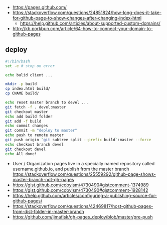 - https://pages.github.com/
- https://stackoverflow.com/questions/24851824/how-long-does-it-take-for-github-page-to-show-changes-after-changing-index-html
  - https://help.github.com/articles/about-supported-custom-domains/
- http://kb.porkbun.com/article/64-how-to-connect-your-domain-to-github-pages

## deploy

```bash
#!/bin/bash
set -e # stop on error

echo bulid client ...

mkdir -p build
cp index.html build/
cp CNAME build/

echo reset master branch to devel ...
git fetch -f . devel:master
git checkout master
echo add build folder
git add -f build
echo commit changes
git commit -m "deploy to master"
echo push to remote master
git push origin `git subtree split --prefix build`:master --force
echo checkout branch devel
git checkout devel
echo All done!
```

- User / Organization pages live in a specially named repository called username.github.io, and publish from the master branch https://stackoverflow.com/questions/25559292/github-page-shows-master-branch-not-gh-pages
- https://gist.github.com/cobyism/4730490#gistcomment-1374989
- https://gist.github.com/cobyism/4730490#gistcomment-1928142
- https://help.github.com/articles/configuring-a-publishing-source-for-github-pages/
- https://stackoverflow.com/questions/42469817/host-github-pages-from-dist-folder-in-master-branch
- https://github.com/jimafisk/gh-pages_deploy/blob/master/pre-push